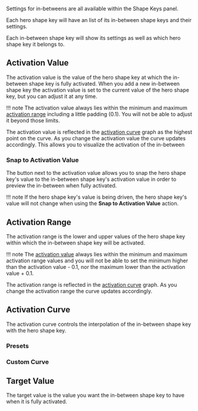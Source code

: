 
Settings for in-betweens are all available within the Shape Keys panel.

<!-- image of hero settings sub-panel -->

Each hero shape key will have an list of its in-between shape keys and their settings.

<!-- image of in-between settings sub-panel -->

Each in-between shape key will show its settings as well as which hero shape key it belongs to.

## Activation Value

The activation value is the value of the hero shape key at which the in-between shape key is fully activated. When you add a new in-between shape key the activation value is set to the current value of the hero shape key, but you can adjust it at any time. 

!!! note
    The activation value always lies within the minimum and maximum [activation range](#activation-range) including a little padding (0.1). You will not be able to adjust it beyond those limits.

The activation value is reflected in the [activation curve](#activation-curve) graph as the highest point on the curve. As you change the activation value the curve updates accordingly. This allows you to visualize the activation of the in-between

<!-- gif of activation value affecting curve -->

### Snap to Activation Value

<!-- image of highlighted snap to activation value button -->

The button next to the activation value allows you to snap the hero shape key's value to the in-between shape key's activation value in order to preview the in-between when fully activated.

!!! note
    If the hero shape key's value is being driven, the hero shape key's value will not change when using the **Snap to Activation Value** action.

## Activation Range

The activation range is the lower and upper values of the hero shape key within which the in-between shape key will be activated.

!!! note
    The [activation value](#activation-value) always lies within the minimum and maximum activation range values and you will not be able to set the minimum higher than the activation value - 0.1, nor the maximum lower than the activation value + 0.1.

The activation range is reflected in the [activation curve](#activation-curve) graph. As you change the activation range the curve updates accordingly.

<!-- gif of activation range affecting curve -->

## Activation Curve

The activation curve controls the interpolation of the in-between shape key with the hero shape key.

### Presets

<!-- grid of images for each combination of ramp, interpolation and easing -->

### Custom Curve



## Target Value

The target value is the value you want the in-between shape key to have when it is fully activated.